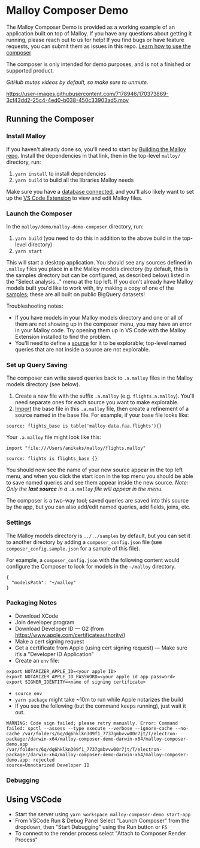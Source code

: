 # Malloy Composer Demo

The Malloy Composer Demo is provided as a working example of an application built on top of Malloy. If you have any questions about getting it running, please reach out to us for help! If you find bugs or have feature requests, you can submit them as issues in this repo. [Learn how to use the composer](https://docs.google.com/presentation/d/18KUl_rrz2K-hbsiKJYS3rtTcYxZMXKklyPllLmTtIYY/edit#slide=id.g1269816dcbe_0_140)

The composer is only intended for demo purposes, and is not a finished or supported product.

_GitHub mutes videos by default, so make sure to unmute._

https://user-images.githubusercontent.com/7178946/170373869-3cf43dd2-25c4-4ed0-b038-450c33903ad5.mov


## Running the Composer

### Install Malloy

If you haven't already done so, you'll need to start by [Building the Malloy repo](https://github.com/looker-open-source/malloy/blob/main/developing.md). Install the dependencies in that link, then in the top-level `malloy/` directory, run:

1. `yarn install` to install dependencies
2. `yarn build` to build all the libraries Malloy needs

Make sure you have a [database connected](https://looker-open-source.github.io/malloy/documentation/connection_instructions.html), and you'll also likely want to set up the [VS Code Extension](https://github.com/looker-open-source/malloy#installing-the-extension) to view and edit Malloy files.

### Launch the Composer

In the `malloy/demo/malloy-demo-composer` directory, run:

1. `yarn build` (you need to do this in addition to the above build in the top-level directory)
2. `yarn start`

This will start a desktop application. You should see any sources defined in `.malloy` files you place in a the Malloy models directory (by default, this is the samples directory but can be configured, as described below) listed in the "Select analysis..." menu at the top left. If you don't already have Malloy models built you'd like to work with, try making a copy of one of the [samples](https://github.com/looker-open-source/malloy/tree/main/samples); these are all built on public BigQuery datasets!

Troubleshooting notes:

- If you have models in your Malloy models directory and one or all of them are not showing up in the composer menu, you may have an error in your Malloy code. Try opening them up in VS Code with the Malloy Extension installed to find the problem.
- You'll need to define a [source](https://looker-open-source.github.io/malloy/documentation/language/source.html) for it to be explorable; top-level named queries that are not inside a source are not explorable.

### Set up Query Saving

The composer can write saved queries back to `.a.malloy` files in the Malloy models directory (see below).

1. Create a new file with the suffix `.a.malloy` (e.g. `flights.a.malloy`). You'll need separate ones for each source you want to make explorable.
2. [Import](https://looker-open-source.github.io/malloy/documentation/language/imports.html) the base file in this `.a.malloy` file, then create a refinement of a source named in the base file. For example, if your base file looks like:

```malloy
source: flights_base is table('malloy-data.faa.flights'){}
```

Your `.a.malloy` file might look like this:

```
import "file:///Users/anikaks/malloy/flights.malloy"

source: flights is flights_base {}
```

You should now see the name of your new source appear in the top left menu, and when you click the start icon in the top menu you should be able to save named queries and see them appear inside the new source. _Note: Only the **last source** in a `.a.malloy` file will appear in the menu._

The composer is a two-way tool; saved queries are saved into this source by the app, but you can also add/edit named queries, add fields, joins, etc.

### Settings

The Malloy models directory is `../../samples` by default, but you can set it to another directory by adding a `composer_config.json` file (see `composer_config.sample.json` for a sample of this file).

For example, a `composer_config.json` with the following content would configure the Composer to look for models in the `~/malloy` directory.

```
{
  "modelsPath": "~/malloy"
}
```

### Packaging Notes

* Download XCode
* Join developer program
* Download Developer ID — G2 (from https://www.apple.com/certificateauthority/)
* Make a cert signing request
* Get a certificate from Apple (using cert signing request) — Make sure it’s a "Developer ID Application”
* Create an `env` file:
```
export NOTARIZER_APPLE_ID=<your apple ID>
export NOTARIZER_APPLE_ID_PASSWORD=<your apple id app password>
export SIGNER_IDENTITY=<name of signing certificate>
```
* `source env`
* `yarn package` might take ~10m to run while Apple notarizes the build
* If you see the following (but the command keeps running), just wait it out.

```
WARNING: Code sign failed; please retry manually. Error: Command failed: spctl --assess --type execute --verbose --ignore-cache --no-cache /var/folders/6q/dq6hklkn309f1_7737gmbvvw00r7jt/T/electron-packager/darwin-x64/malloy-composer-demo-darwin-x64/malloy-composer-demo.app
/var/folders/6q/dq6hklkn309f1_7737gmbvvw00r7jt/T/electron-packager/darwin-x64/malloy-composer-demo-darwin-x64/malloy-composer-demo.app: rejected
source=Unnotarized Developer ID
```

### Debugging

## Using VSCode
* Start the server using `yarn workspace malloy-composer-demo start-app`
* From VSCode Run & Debug Panel Select "Launch Composer" from the dropdown, then "Start Debugging" using the Run button or `F5`
* To connect to the render process select "Attach to Composer Render Process"
